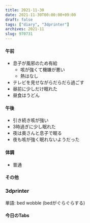 ```yaml
---
title: 2021-11-30
date: 2021-11-30T00:00:00+09:00
draft: false
tags: ["diary", "3dprinter"]
archives: 2021-11
slug: 970731
---
```

#### 午前
- 息子が風邪のため有給
  - 咳が強くて機嫌が悪い
  - 熱はなし
- テレビを見せながらだらだら過ごす
- 昼前に少しだけ眠れた
- 昼食はうどん
#### 午後
- 引き続き咳が強い
- 3時過ぎに少し眠れた
- 夜は奥さんと息子で眠る
- 夜も咳が強く眠れないようだった
#### 体調
- 普通
#### その他
### 3dprinter
単語: bed wobble (bedがぐらぐらする)
#### 今日のTabs
